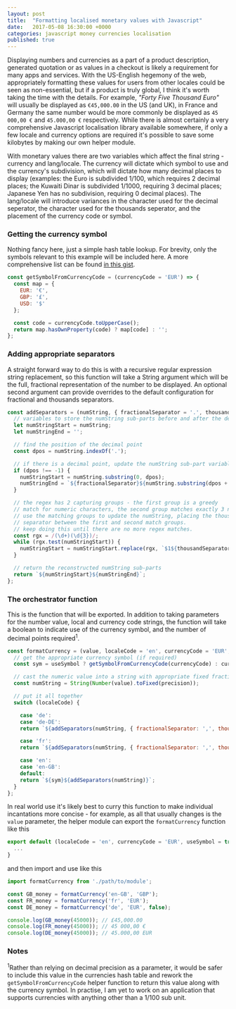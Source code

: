 ```yaml
---
layout: post
title:  "Formatting localised monetary values with Javascript"
date:   2017-05-08 16:30:00 +0000
categories: javascript money currencies localisation
published: true
---
```

Displaying numbers and currencies as a part of a product description, generated quotation or as values in a checkout is likely a requirement for many apps and services. With the US-English hegemony of the web, appropriately formatting these values for users from other locales could be seen as non-essential, but if a product is truly global, I think it's worth taking the time with the details. For example, _"Forty Five Thousand Euro"_ will usually be displayed as `€45,000.00` in the US (and UK), in France and Germany the same number would be more commonly be displayed as `45 000,00 €` and `45.000,00 €` respectively. While there is almost certainly a very comprehensive Javascript localisation library available somewhere, if only a few locale and currency options are required it's possible to save some kilobytes by making our own helper module.

With monetary values there are two variables which affect the final string - currency and lang/locale. The currency will dictate which symbol to use and the currency's subdivision, which will dictate how many decimal places to display (examples: the Euro is subdivided 1/100, which requires 2 decimal places; the Kuwaiti Dinar is subdivided 1/1000, requiring 3 decimal places; Japanese Yen has no subdivision, requiring 0 decimal places). The lang/locale will introduce variances in the character used for the decimal seperator, the character used for the thousands seperator, and the placement of the currency code or symbol.


### Getting the currency symbol
Nothing fancy here, just a simple hash table lookup. For brevity, only the symbols relevant to this example will be included here. A more comprehensive list can be found [in this gist][1].

```js
const getSymbolFromCurrencyCode = (currencyCode = 'EUR') => {
  const map = {
    EUR: '€',
    GBP: '£',
    USD: '$'
  };

  const code = currencyCode.toUpperCase();
  return map.hasOwnProperty(code) ? map[code] : '';
};
```


### Adding appropriate separators
A straight forward way to do this is with a recursive regular expression string replacement, so this function will take a String argument which will be the full, fractional representation of the number to be displayed. An optional second argument can provide overrides to the default configuration for fractional and thousands separators.

```js
const addSeparators = (numString, { fractionalSeparator = '.', thousandSeparator = ',' }) => {
  // variables to store the numString sub-parts before and after the decimal point
  let numStringStart = numString;
  let numStringEnd = '';

  // find the position of the decimal point
  const dpos = numString.indexOf('.');

  // if there is a decimal point, update the numString sub-part variables
  if (dpos !== -1) {
    numStringStart = numString.substring(0, dpos);
    numStringEnd = `${fractionalSeparator}${numString.substring(dpos + 1, numString.length)}`;
  }

  // the regex has 2 capturing groups - the first group is a greedy
  // match for numeric characters, the second group matches exactly 3 numbers.
  // use the matching groups to update the numString, placing the thousands
  // separator between the first and second match groups.
  // keep doing this until there are no more regex matches.
  const rgx = /(\d+)(\d{3})/;
  while (rgx.test(numStringStart)) {
    numStringStart = numStringStart.replace(rgx, `$1${thousandSeparator}$2`);
  }

  // return the reconstructed numString sub-parts
  return `${numStringStart}${numStringEnd}`;
};
```

### The orchestrator function
This is the function that will be exported. In addition to taking parameters for the number value, local and currency code strings, the function will take a boolean to indicate use of the currency symbol, and the number of decimal points required<sup>1</sup>.   

```js
const formatCurrency = (value, localeCode = 'en', currencyCode = 'EUR', useSymbol = true, precision = 2) => {
  // get the appropriate currency symbol (if required)
  const sym = useSymbol ? getSymbolFromCurrencyCode(currencyCode) : currencyCode;

  // cast the numeric value into a string with appropriate fixed fractional part
  const numString = String(Number(value).toFixed(precision));

  // put it all together
  switch (localeCode) {

    case 'de':
    case 'de-DE':
    return `${addSeparators(numString, { fractionalSeparator: ',', thousandSeparator: '.' })} ${sym}`;

    case 'fr':
    return `${addSeparators(numString, { fractionalSeparator: ',', thousandSeparator: ' ' })} ${sym}`;

    case 'en':
    case 'en-GB':
    default:
    return `${sym}${addSeparators(numString)}`;
  }
};
```

In real world use it's likely best to curry this function to make individual incantations more concise - for example, as all that usually changes is the `value` parameter, the helper module can export the `formatCurrency` function like this

```js
export default (localeCode = 'en', currencyCode = 'EUR', useSymbol = true, precision = 2) => value => {
  ...
}
```

and then import and use like this

```js
import formatCurrency from './path/to/module';

const GB_money = formatCurrency('en-GB', 'GBP');
const FR_money = formatCurrency('fr', 'EUR');
const DE_money = formatCurrency('de', 'EUR', false);

console.log(GB_money(45000)); // £45,000.00
console.log(FR_money(45000)); // 45 000,00 €
console.log(DE_money(45000)); // 45.000,00 EUR
```

### Notes
<sup>1</sup>Rather than relying on decimal precision as a parameter, it would be safer to include this value in the currencies hash table and rework the `getSymbolFromCurrencyCode` helper function to return this value along with the currency symbol. In practise, I am yet to work on an application that supports currencies with anything other than a 1/100 sub unit.

[1]: https://gist.github.com/kierandenshi/8a0a41c57a894bf5f89e744849c6f893
